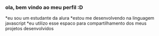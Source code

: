 ### ola, bem vindo ao meu perfil :D

*eu sou um estudante da alura
*estou me desenvolvendo na linguagem javascript
*eu utilizo esse espaco para compartilhamento dos meus projetos desenvolvidos
